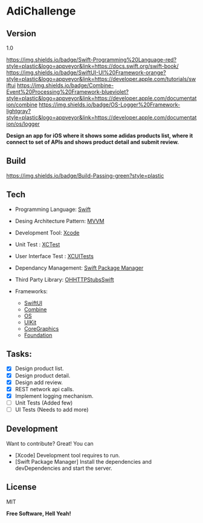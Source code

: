 # AdiChallenge

## Version
1.0

https://img.shields.io/badge/Swift-Programming%20Language-red?style=plastic&logo=appveyor&link=https://docs.swift.org/swift-book/ https://img.shields.io/badge/SwiftUI-UI%20Framework-orange?style=plastic&logo=appveyor&link=https://developer.apple.com/tutorials/swiftui https://img.shields.io/badge/Combine-Event%20Processing%20Framework-blueviolet?style=plastic&logo=appveyor&link=https://developer.apple.com/documentation/combine https://img.shields.io/badge/OS-Logger%20Framework-lightgray?style=plastic&logo=appveyor&link=https://developer.apple.com/documentation/os/logger

**Design an app for iOS where it shows some adidas products list, where it connect to set of APIs and shows product detail and submit review.**


## Build

https://img.shields.io/badge/Build-Passing-green?style=plastic

## Tech

- Programming Language: [Swift](https://docs.swift.org/swift-book/)

- Desing Architecture Pattern: [MVVM](https://en.wikipedia.org/wiki/Model–view–viewmodel)

- Development Tool: [Xcode](https://developer.apple.com/xcode/)

- Unit Test : [XCTest](https://developer.apple.com/documentation/xctest)

- User Interface Test : [XCUITests](https://developer.apple.com/documentation/xctest/user_interface_tests)

- Dependancy Management:  [Swift Package Manager](https://swift.org/package-manager/)

- Third Party Library: [OHHTTPStubsSwift](https://swift.org/package-manager/)

- Frameworks:

    - [SwiftUI](https://developer.apple.com/tutorials/swiftui)
    - [Combine](https://developer.apple.com/documentation/combine)
    - [OS](https://developer.apple.com/documentation/os/logger)
    - [UIKit](https://developer.apple.com/documentation/uikit)
    - [CoreGraphics](https://developer.apple.com/documentation/coregraphics)
    - [Foundation](https://developer.apple.com/documentation/foundation)

## Tasks:

- [x] Design product list.
- [x] Design product detail.
- [x] Design add review.
- [x] REST network api calls.
- [x] Implement logging mechanism.
- [ ] Unit Tests (Added few)
- [ ] UI Tests (Needs to add more)

## Development

Want to contribute? Great! You can

- [Xcode] Development tool requires  to run.
- [Swift Package Manager] Install the dependencies and devDependencies and start the server.

## License

MIT

**Free Software, Hell Yeah!**
